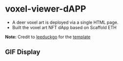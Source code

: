 # voxel-viewer-dAPP

- A deer voxel art is deployed via a single HTML page.
- Built the voxel art NFT dApp based on Scaffold ETH

**Note:** Credit to [leeduckgo](https://github.com/leeduckgo) for the [template](https://github.com/WeLightProject/voxel-viewer-page)

## GIF Display



